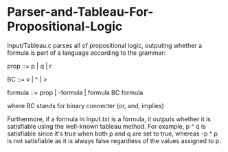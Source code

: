 # Parser-and-Tableau-For-Propositional-Logic

Input/Tableau.c parses all of propositional logic, outputing whether a formula is part of a language according to the grammar:

prop ::= p | q | r 

BC   ::= v | ^ | >

formula ::= prop | -formula | formula BC formula

where BC stands for binary connecter (or, and, implies)


Furthermore, if a formula in Input.txt is a formula, it outputs whether it is satisfiable using the well-known tableau method.
For example, p ^ q is satisfiable since it's true when both p and q are set to true, whereas -p ^ p is not satisfiable as it is always false regardless
of the values assigned to p.